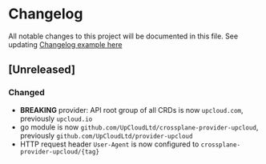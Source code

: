 # Changelog

All notable changes to this project will be documented in this file.
See updating [Changelog example here](https://keepachangelog.com/en/1.0.0/)

## [Unreleased]

### Changed

- **BREAKING** provider: API root group of all CRDs is now `upcloud.com`, previously `upcloud.io`
- go module is now `github.com/UpCloudLtd/crossplane-provider-upcloud`, previously `github.com/UpCloudLtd/provider-upcloud`
- HTTP request header `User-Agent` is now configured to `crossplane-provider-upcloud/{tag}`
